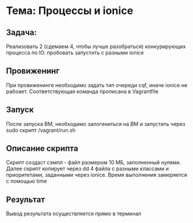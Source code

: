 # Тема: Процессы и ionice

## Задача:
Реализовать 2 (сдемаем 4, чтобы лучше разобраться) конкурирующих процесса по IO. пробовать запустить с разными ionice

## Провиженинг
При провиженинге необходимо задать тип очереди cqf, иначе ionice не рабоает.
Соответствующая команда прописана в Vagrantfile

## Запуск
После запуска ВМ, необходимо залогинитьcя на ВМ и запустить через sudo скрипт /vagrant/run.sh

## Описание скрипта
Скрипт создаст сэмпл - файл размером 10 МБ, заполненный нулями.
Далее скрипт копирует через dd 4 файла с разными классами и приоритетами, заданными через ionice.
Время выполнения замеряется с помощью time

## Результат
Вывод результата осуществляется прямо в терминал

